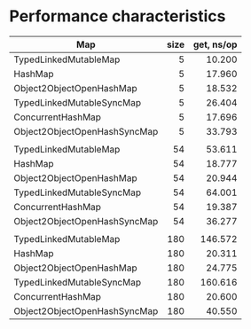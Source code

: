 # Performance characteristics

| Map                           | size | get, ns/op |
|-------------------------------|-----:|-----------:|
| TypedLinkedMutableMap         |    5 |     10.200 |
| HashMap                       |    5 |     17.960 |
| Object2ObjectOpenHashMap      |    5 |     18.532 |
| TypedLinkedMutableSyncMap     |    5 |     26.404 |
| ConcurrentHashMap             |    5 |     17.696 |
| Object2ObjectOpenHashSyncMap  |    5 |     33.793 |
|                               |      |            |
| TypedLinkedMutableMap         |   54 |     53.611 |
| HashMap                       |   54 |     18.777 |
| Object2ObjectOpenHashMap      |   54 |     20.944 |
| TypedLinkedMutableSyncMap     |   54 |     64.001 |
| ConcurrentHashMap             |   54 |     19.387 |
| Object2ObjectOpenHashSyncMap  |   54 |     36.277 |
|                               |      |            |
| TypedLinkedMutableMap         |  180 |    146.572 |
| HashMap                       |  180 |     20.311 |
| Object2ObjectOpenHashMap      |  180 |     24.775 |
| TypedLinkedMutableSyncMap     |  180 |    160.616 |
| ConcurrentHashMap             |  180 |     20.600 |
| Object2ObjectOpenHashSyncMap  |  180 |     40.550 |
